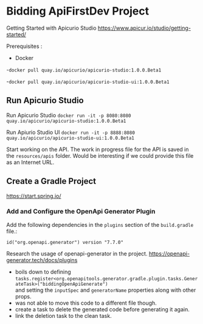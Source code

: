 Bidding ApiFirstDev Project
===========
Getting Started with Apicurio Studio
https://www.apicur.io/studio/getting-started/

Prerequisites :
- Docker

-`docker pull quay.io/apicurio/apicurio-studio:1.0.0.Beta1`

-`docker pull quay.io/apicurio/apicurio-studio-ui:1.0.0.Beta1`

## Run Apicurio Studio


Run Apicurio Studio
`docker run -it -p 8080:8080 quay.io/apicurio/apicurio-studio:1.0.0.Beta1`

Run Apiurio Studio UI
`docker run -it -p 8888:8080 quay.io/apicurio/apicurio-studio-ui:1.0.0.Beta1`

Start working on the API. 
The work in progress file for the API is saved in the `resources/apis` folder.
Would be interesting if we could provide this file as an Internet URL.


## Create a Gradle Project

https://start.spring.io/

### Add and Configure the OpenApi Generator Plugin
Add the following dependencies in the `plugins` section of the `build.gradle` file.:

`id("org.openapi.generator") version "7.7.0"`

Research the usage of openapi-generator in the project. https://openapi-generator.tech/docs/plugins

- boils down to defining `tasks.register<org.openapitools.generator.gradle.plugin.tasks.GenerateTask>("biddingOpenApiGenerate")`  
and setting the `inputSpec` and `generatorName` properties along with other props.
-  was not able to move this code to a different file though.
- create a task to delete the generated code before generating it again.
- link the deletion task to the clean task. 
